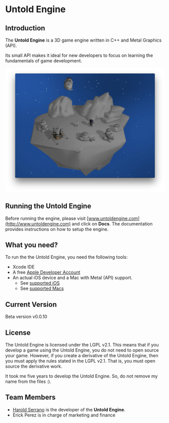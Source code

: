 # Untold Engine

## Introduction

The **Untold Engine** is a 3D game engine written in C++ and Metal Graphics (API). 

Its small API makes it ideal for new developers to focus on learning the fundamentals of game development.

![image1](images/gamedemo1.png)

## Running the Untold Engine

Before running the engine, please visit [www.untoldengine.com](http://www.untoldengine.com) and click on **Docs**. The documentation provides instructions on how to setup the engine.

## What you need?

To run the the Untold Engine, you need the following tools:

* Xcode IDE
* A free [Apple Developer Account](https://developer.apple.com)
* An actual iOS device and a Mac with Metal (API) support. 
	* See [supported iOS](https://developer.apple.com/library/archive/documentation/DeviceInformation/Reference/iOSDeviceCompatibility/HardwareGPUInformation/HardwareGPUInformation.html)
	* See [supported Macs](https://support.apple.com/en-us/HT205073)

## Current Version

Beta version v0.0.10

## License

The Untold Engine is licensed under the LGPL v2.1. This means that if you develop a game using the Untold Engine, you do not need to open source your game. However, if you create a derivative of the Untold Engine, then you must apply the rules stated in the LGPL v2.1. That is, you must open source the derivative work.

It took me five years to develop the Untold Engine. So, do not remove my name from the files :).

## Team Members

- [Harold Serrano](http://www.haroldserrano.com) is the developer of the **Untold Engine**.
- Erick Perez is in charge of marketing and finance